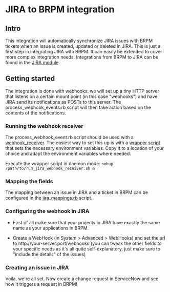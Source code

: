# JIRA to BRPM integration
## Intro
This integration will automatically synchronize JIRA issues with BRPM tickets when an issue is created, updated or deleted in JIRA. This is just a first step in integrating JIRA with BRPM. It can easily be extended to cover more complex integration needs. Integrations from BRPM to JIRA can be found in the [JIRA module](https://github.com/BMC-RLM/brpm_module_jira). 

## Getting started
The integration is done with webhooks: we will set up a tiny HTTP server that listens on a certain mount point (in this case "webhooks") and have JIRA send its notifications as POSTs to this server. The process_webhook_events.rb script will then take action based on the contents of the notifications.

### Running the webhook receiver
The process_webhook_event.rb script should be used with a [webhook_receiver](https://github.com/BMC-RLM/brpm_content_framework/blob/master/bin/webhook_receiver). The easiest way to set this up is with a [wrapper script](https://github.com/BMC-RLM/brpm_module_demo/blob/master/lib/integrations/jira/run_jira_webhook_receiver.sh) that sets the necessary environment variables. Copy it to a location of your choice and adapt the environment variables where needed.

Execute the wrapper script in daemon mode: ```nohup /path/to/run_jira_webhook_receiver.sh &```

### Mapping the fields
The mapping between an issue in JIRA and a ticket in BRPM can be configured in the [jira_mappings.rb](https://github.com/BMC-RLM/brpm_module_demo/blob/master/lib/jira_mappings.rb) script.

### Configuring the webhook in JIRA
- First of all make sure that your projects in JIRA have exactly the same name as your applications in BRPM.
 
- Create a WebHook (in System > Advanced > WebHooks) and set the url to http://your-server:port/webhooks (you can tweak the other fields to your specific needs as it's all quite self-explanatory, just make sure to "include the details" of the issues)

### Creating an issue in JIRA
Voila, we're all set. Now create a change request in ServiceNow and see how it triggers a request in BRPM!



